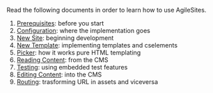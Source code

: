 Read the following documents in order to learn how to use AgileSites.

1. [Prerequisites](tutorial/Prerequisites.md): before you start
1. [Configuration](tutorial/Configuration.md): where the implementation goes
1. [New Site](tutorial/NewSite.md): beginning development
1. [New Template](tutorial/NewTemplate.md): implementing templates and cselements
1. [Picker](tutorial/Picker.md): how it works pure HTML templating
1. [Reading Content](tutorial/ReadContent.md): from the CMS
1. [Testing](tutorial/Testing.md): using embedded test features
1. [Editing Content](tutorial/EditContent.md): into the CMS
1. [Routing](tutorial/Routing.md): trasforming URL in assets and viceversa 
